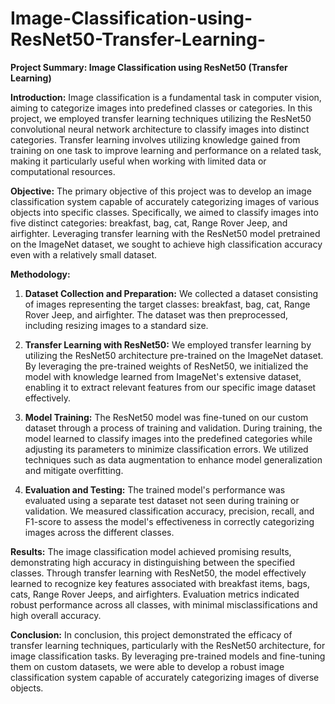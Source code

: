# Image-Classification-using-ResNet50-Transfer-Learning-
**Project Summary: Image Classification using ResNet50 (Transfer Learning)**

**Introduction:**
Image classification is a fundamental task in computer vision, aiming to categorize images into predefined classes or categories. In this project, we employed transfer learning techniques utilizing the ResNet50 convolutional neural network architecture to classify images into distinct categories. Transfer learning involves utilizing knowledge gained from training on one task to improve learning and performance on a related task, making it particularly useful when working with limited data or computational resources.

**Objective:**
The primary objective of this project was to develop an image classification system capable of accurately categorizing images of various objects into specific classes. Specifically, we aimed to classify images into five distinct categories: breakfast, bag, cat, Range Rover Jeep, and airfighter. Leveraging transfer learning with the ResNet50 model pretrained on the ImageNet dataset, we sought to achieve high classification accuracy even with a relatively small dataset.

**Methodology:**
1. **Dataset Collection and Preparation:** We collected a dataset consisting of images representing the target classes: breakfast, bag, cat, Range Rover Jeep, and airfighter. The dataset was then preprocessed, including resizing images to a standard size.

2. **Transfer Learning with ResNet50:** We employed transfer learning by utilizing the ResNet50 architecture pre-trained on the ImageNet dataset. By leveraging the pre-trained weights of ResNet50, we initialized the model with knowledge learned from ImageNet's extensive dataset, enabling it to extract relevant features from our specific image dataset effectively.

3. **Model Training:** The ResNet50 model was fine-tuned on our custom dataset through a process of training and validation. During training, the model learned to classify images into the predefined categories while adjusting its parameters to minimize classification errors. We utilized techniques such as data augmentation to enhance model generalization and mitigate overfitting.

4. **Evaluation and Testing:** The trained model's performance was evaluated using a separate test dataset not seen during training or validation. We measured classification accuracy, precision, recall, and F1-score to assess the model's effectiveness in correctly categorizing images across the different classes.

**Results:**
The image classification model achieved promising results, demonstrating high accuracy in distinguishing between the specified classes. Through transfer learning with ResNet50, the model effectively learned to recognize key features associated with breakfast items, bags, cats, Range Rover Jeeps, and airfighters. Evaluation metrics indicated robust performance across all classes, with minimal misclassifications and high overall accuracy.

**Conclusion:**
In conclusion, this project demonstrated the efficacy of transfer learning techniques, particularly with the ResNet50 architecture, for image classification tasks. By leveraging pre-trained models and fine-tuning them on custom datasets, we were able to develop a robust image classification system capable of accurately categorizing images of diverse objects.
